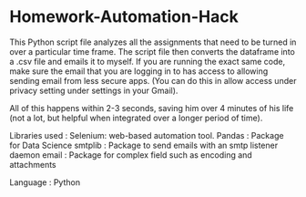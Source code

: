 # Homework-Automation-Hack

This Python script file analyzes all the assignments that need to be turned in over a particular time frame. The script file then converts the dataframe into a .csv file and emails it to myself. If you are running the exact same code, make sure the email that you are logging in to has access to allowing sending email from less secure apps. (You can do this in allow access under privacy setting under settings in your Gmail).

All of this happens within 2-3 seconds, saving him over 4 minutes of his life (not a lot, but helpful when integrated over a longer period of time).

Libraries used : Selenium: web-based automation tool. Pandas : Package for Data Science smtplib : Package to send emails with an smtp listener daemon email : Package for complex field such as encoding and attachments

Language : Python
